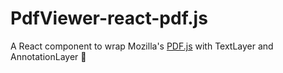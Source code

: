 # PdfViewer-react-pdf.js
A React component to wrap Mozilla's [PDF.js](http://mozilla.github.io/pdf.js/) with TextLayer and AnnotationLayer 📄
